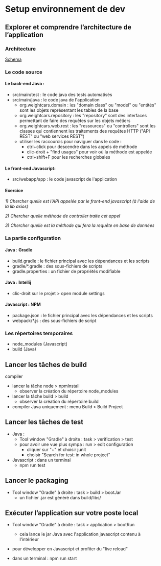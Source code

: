 # Setup environnement de dev

## Explorer et comprendre l’architecture de l’application
### Architecture
[Schema](architecture.odt)
### Le code source
#### Le back-end Java :
- src/main/test : le code java des tests automatisés
- src/main/java : le code java de l'application
  - org.weightcars.domain : les "domain class" ou "model" ou "entités" sont les objets représentant les tables de la base
  - org.weightcars.repository : les "repository" sont des interfaces permettant de faire des requêtes sur les objets métiers
  - org.weightcars.web.rest : les "ressources" ou "controllers" sont les classes qui contiennent les traitements des requêtes HTTP ("API REST" ou "web services REST")
  - utiliser les raccourcis pour naviguer dans le code :
    - ctrl+click pour descendre dans les appels de méthode
    - clic-droit + "find usages" pour voir où la méthode est appelée
    - ctrl+shift+F pour les recherches globales
#### Le front-end Javascript:
- src/webapp/app : le code javascript de l'application
#### Exercice
_1) Chercher quelle est l'API appelée par le front-end javascript (à l'aide de la lib axios)_ 

_2) Chercher quelle méthode de controller traite cet appel_

_3) Chercher quelle est la méthode qui fera la requête en base de données_
### La partie configuration
#### Java : Gradle
- build.gradle : le fichier principal avec les dépendances et les scripts
- gradle/*.gradle : des sous-fichiers de scripts
- gradle.properties : un fichier de propriétés modifiable
#### Java : Intellij
- clic-droit sur le projet > open module settings
#### Javascript : NPM
- package.json : le fichier principal avec les dépendances et les scripts
- webpack/*.js : des sous-fichiers de script
### Les répertoires temporaires
- node_modules (Javascript)
- build (Java)
## Lancer les tâches de build
compiler
- lancer la tâche node > npmInstall
    - observer la création du répertoire node_modules
- lancer la tâche build > build
    - observer la création du répertoire build
- compiler Java uniquement : menu Build > Build Project
## Lancer les tâches de test
- Java : 
  - Tool window "Gradle" à droite : task > verification > test
  - pour avoir une vue plus sympa : run > edit configuration
    - cliquer sur "+" et choisir junit
    - choisir "Search for test: in whole project"
- Javascript : dans un terminal
  - npm run test
## Lancer le packaging
- Tool window "Gradle" à droite : task > build > bootJar
  - un fichier .jar est généré dans build/libs/
## Exécuter l’application sur votre poste local
- Tool window "Gradle" à droite : task > application > bootRun
  - cela lance le jar Java avec l'application javascript contenu à l'intérieur
  
- pour développer en Javascript et profiter du "live reload"
- dans un terminal : npm run start
